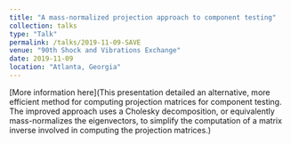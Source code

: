 ```yaml
---
title: "A mass-normalized projection approach to component testing"
collection: talks
type: "Talk"
permalink: /talks/2019-11-09-SAVE
venue: "90th Shock and Vibrations Exchange"
date: 2019-11-09
location: "Atlanta, Georgia"
---
```


[More information here](This presentation detailed an alternative, more efficient method for computing projection matrices for component testing. The improved approach uses a Cholesky decomposition, or equivalently mass-normalizes the eigenvectors, to simplify the computation of a matrix inverse involved in computing the projection matrices.)
